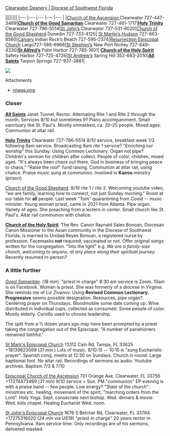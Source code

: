 [Clearwater Deanery |     Diocese of Southwest Florida](https://www.episcopalswfl.org/Congregations/clearwater-deanery.html)

||||||||
|--- |--- |--- |--- |--- |
|[Church of the Ascension ](https://www.churchofascension.org/) Clearwater 727-447-3469|[**Church of the Good Samaritan**](https://goodsamaritanepiscopal.church/) Clearwater 727-461-1717|[**Holy Trinity**](https://holytrinityclw.org/) Clearwater 727-796-5514|[St John’s](https://www.stjohnsclearwater.org/) Clearwater 727-531-6020|[Church of the Good Shepherd](http://www.cogsdunedin.com/) Dunedin 727-733-4125|
[St Martin’s Hudson](https://stmartinshudson.org/) 727-863-8560|[Calvary](https://www.calvaryirb.org/) Indian Rock’s Beach 727-595-2374|[Resurrection Episcopal Church](https://reslargo.org/) Largo727-586-6968|[St Stephen’s](http://www.ststephen-episcopal.com/) New Port Richey 727-849-4330|[**St Alfred’s**](http://www.stalfredschurch.com/) Palm Harbor 727-785-1601|
[**Church of the Holy Spirit**](http://www.holyspirit-florida.org/) Safety Harbor 727-725-4726|[St Andrew’s](http://standrewschurchsh.org/) Spring Hill 352-683-2010|[**All Saints**](https://allsaints.dioswfl.org/) Tarpon Springs 727-937-3881|

![](https://checkvist-prod-uploads.s3.eu-west-1.amazonaws.com/u/WaSxunjD7ai56w/cee4db6ec14516ab8d67a170b14a5a5760eb79be/preview/image.png?X-Amz-Expires=3600&X-Amz-Date=20220710T010604Z&X-Amz-Algorithm=AWS4-HMAC-SHA256&X-Amz-Credential=AKIAIPQDSU45IS7DDLBA%2F20220710%2Feu-west-1%2Fs3%2Faws4_request&X-Amz-SignedHeaders=host&X-Amz-Signature=bdf16f0462544f199265a80ed401f2b4041a6b0ecebe3dd84319d52e81434b0b)

Attachments
- [image.png](https://checkvist-prod-uploads.s3.eu-west-1.amazonaws.com/u/WaSxunjD7ai56w/cee4db6ec14516ab8d67a170b14a5a5760eb79be/original/image.png?X-Amz-Expires=3600&X-Amz-Date=20220710T010604Z&X-Amz-Algorithm=AWS4-HMAC-SHA256&X-Amz-Credential=AKIAIPQDSU45IS7DDLBA%2F20220710%2Feu-west-1%2Fs3%2Faws4_request&X-Amz-SignedHeaders=host&X-Amz-Signature=ae3d36ad87fcac56bebb9d9d90cd462212e6c91d3b0a54b87c86ffd1936617a3)


### Closer

[**All Saints**](https://allsaints.dioswfl.org/) Janet Tunnel, Rector. Alternating Rite 1 and Rite 2 through the month. Services 8/10 but sometimes 9? Piano accompaniment. Small sanctuary like St. Paul's. Mostly unmasked, ca. 20-25 people. Mixed ages. Communion at altar rail.

[**Holy Trinity**](https://holytrinityclw.org/) Clearwater 727-796-5514 8/10 service, breakfast week 1/3 following 8am service. Broadcasting 8am rite 1 service? "Enriching our worship" this Sunday. Using Common Lectionary. Organ not pipe? Children's sermon for children after collect. People of color, children, mixed ages. "It's always been chaos out there. God in business of bringing peace to chaos." "Raise the roof" fund raising. Communion at altar rail, using chalice. Praise music sung at communion. Involved in **Kairos** ministry (prison)

[Church of the Good Shepherd](http://www.cogsdunedin.com/). 8/10 rite 1 / rite 2. Welcoming youtube video, "we are family, learning how to connect, not just Sunday morning." Room at our table for **all** people. Last week "Tom" quarantining from Covid -- music minister. Young woman priest, came in 2021 from Atlanta. Pipe organ. Variety of ages. She preaching from a lectern in center. Small church like St. Paul's. Altar rail communion with chalice.

[**Church of the Holy Spirit**](http://www.holyspirit-florida.org/). The Rev. Canon Raynald Sales Bonoan, Diocesan Canon Missioner to the Asian community in the Diocese of Southwest Florida, is married to Unidad Reyes Bonoan, a registered nurse by profession. Facemasks **not** required, vaccinated or not. Offer original songs written for the congregation. "Into the light" e.g. *We are a family-size church, welcoming to anyone, at any place along their spiritual journey*. Recently resumed in-person?

### A little further

[*Good Samaritan*](https://goodsamaritanepiscopal.church/). (*18 min*). "priest in charge" 8:30 am service is Zoom. 10am is on Facebook. Woman is priest. She was formerly of a diocese in Virginia. She reminds me of  Liz Zivanov.  Using **Revised Common Lectionary.** **Progressive** seems possible designation. Resources, pipe organ?. Centering prayer on Thursdays. Bloodmobile some date coming up. Wine distributed in individual cups, collected as consumed. Some people of color. Mostly elderly. Cursillo used to choose leadership. 

The split from a ½ dozen years ago may have been prompted by a priest taking the congregation out of the Episcopal. "A number of parishioners remained faithful."

[St Mark's Episcopal Church](http://www.stmarkstampa.org/) 13312 Cain Rd, Tampa, FL 33625 +18139623089 (*31 min.*) Lots of music. 8/10:15 -- 10:15 is "sung Eucharistic prayer". Spanish cong. meets at 12:30 on Sundays. Church in round. Large baptismal font. No altar rail. Recordings of sermons as audio. Youtube archives. Baptism 7/3 & 7/10

[Episcopal Church of the Ascension](http://www.churchofascension.org/) 701 Orange Ave, Clearwater, FL 33756 +17274473469 (*31 min*) 8/10 service + Sun. PM "communion" EP evening is with a praise band -- few people. Low energy? "State of the church": ministries etc. healing, movement of the spirit, "marching orders from the Lord". Holy Yoga. Sept. consecrate next bishop. Wed. dinners & movie. Wed. kids chapel. Healing Eucharist Wed. noon.

[St John's Episcopal Church](https://www.stjohnsclearwater.org/) 1676 S Belcher Rd, Clearwater, FL 33764 +17275316020 (*24 min* via US19) "priest in charge" 20 years rector in Pennsylvania. 9am service time. Only recordings are of his sermons, delivered masked.